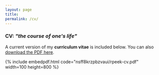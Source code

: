```yaml
---
layout: page
title:
permalink: /cv/
---
```


### CV: *"the course of one's life"*

A current version of my **curriculum vitae** is included below. You can also [download the PDF here](https://www.dropbox.com/s/nsff8krzpbzvaui/rpeek-cv.pdf).

{% include embedpdf.html code="nsff8krzpbzvaui/rpeek-cv.pdf" width=100 height=800 %}
